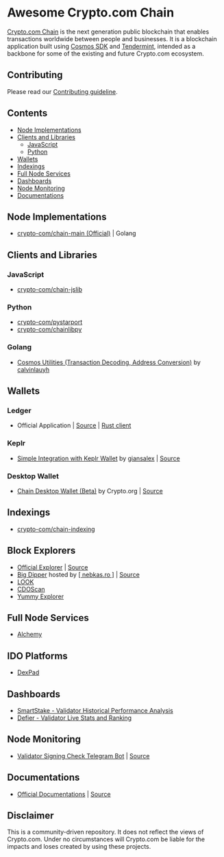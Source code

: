 # Awesome Crypto.com Chain

[Crypto.com Chain](https://chain.crypto.com) is the next generation public blockchain that enables transactions worldwide between people and businesses. It is a blockchain application built using [Cosmos SDK](https://cosmos.network/sdk) and [Tendermint](https://tendermint.com/), intended as a backbone for some of the existing and future Crypto.com ecosystem.

## Contributing

Please read our [Contributing guideline](./CONTRIBUTING.md).

## Contents

- [Node Implementations](#node-implementations)
- [Clients and Libraries](#clients-and-libraries)
  - [JavaScript](#javascript)
  - [Python](#python)
- [Wallets](#wallets)
- [Indexings](#indexings)
- [Full Node Services](#full-node-services)
- [Dashboards](#dashboards)
- [Node Monitoring](#node-monitoring)
- [Documentations](#documentations)

## Node Implementations

- [crypto-com/chain-main (Official)](https://github.com/crypto-com/chain-main) | Golang

## Clients and Libraries

### JavaScript

- [crypto-com/chain-jslib](https://github.com/crypto-com/chain-jslib)

### Python

- [crypto-com/pystarport](https://github.com/crypto-com/chain-main/tree/master/pystarport)
- [crypto-com/chainlibpy](https://github.com/crypto-com/chainlibpy)

### Golang

- [Cosmos Utilities (Transaction Decoding, Address Conversion)](https://github.com/calvinlauyh/cosmosutils) by [calvinlauyh](https://github.com/calvinlauyh)

## Wallets

### Ledger
- Official Application | [Source](https://github.com/LedgerHQ/app-cryptocom ) | [Rust client](https://github.com/crypto-com/ledger-rs)

### Keplr
- [Simple Integration with Keplr Wallet](https://giansalex.github.io/cro-keplr/) by [giansalex](https://github.com/giansalex) | [Source](https://github.com/giansalex/cro-keplr)

### Desktop Wallet
- [Chain Desktop Wallet (Beta)](https://github.com/crypto-com/chain-desktop-wallet/releases) by Crypto.org | [Source](https://github.com/crypto-com/chain-desktop-wallet)

## Indexings

- [crypto-com/chain-indexing](https://github.com/crypto-com/chain-indexing)

## Block Explorers

- [Official Explorer](https://chain.crypto.com/explorer) | [Source](https://github.com/crypto-com/chain-indexing)
- [Big Dipper](https://explorer.nebkas.ro) hosted by [[ nebkas.ro ]](https://nebkas.ro) | [Source](https://github.com/forbole/big-dipper)
- [LOOK](https://look.ping.pub/#/validator?chain=crypto-org-chain-mainnet-1)
- [CDOScan](https://cdoscan.com)
- [Yummy Explorer](https://explorer.yummy.capital/)

## Full Node Services

- [Alchemy](https://www.alchemyapi.io/crypto-dot-com)


## IDO Platforms

- [DexPad](https://dexpad.io)

## Dashboards

- [SmartStake - Validator Historical Performance Analysis](https://cc.smartstake.io)
- [Defier - Validator Live Stats and Ranking](http://defier.eeldivad.com/)

## Node Monitoring

- [Validator Signing Check Telegram Bot](http://t.me/crossfirecheckerbot) | [Source](https://github.com/samueltayishere/crossfire-telegram-bot)

## Documentations

- [Official Documentations](https://chain.crypto.com/docs) | [Source](https://github.com/crypto-com/chain-docs)

## Disclaimer

This is a community-driven repository. It does not reflect the views of Crypto.com. Under no circumstances will Crypto.com be liable for the impacts and loses created by using these projects.
